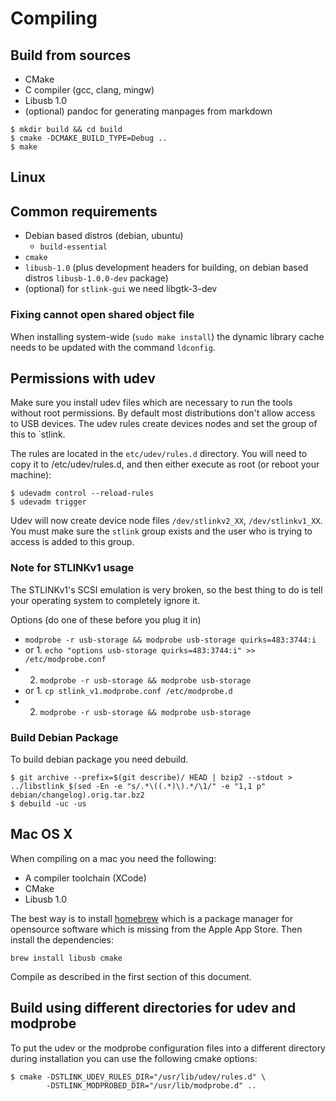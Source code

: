 # Compiling

## Build from sources

* CMake
* C compiler (gcc, clang, mingw)
* Libusb 1.0
* (optional) pandoc for generating manpages from markdown

```
$ mkdir build && cd build
$ cmake -DCMAKE_BUILD_TYPE=Debug ..
$ make
```

## Linux

## Common requirements

* Debian based distros (debian, ubuntu)
  * `build-essential`
* `cmake`
* `libusb-1.0` (plus development headers for building, on debian based distros `libusb-1.0.0-dev` package)
* (optional) for `stlink-gui` we need libgtk-3-dev

### Fixing cannot open shared object file

When installing system-wide (`sudo make install`) the dynamic library cache needs to be updated with the command `ldconfig`.

## Permissions with udev

Make sure you install udev files which are necessary to run the tools without root
 permissions. By default most distributions don't allow access to USB devices. The
 udev rules create devices nodes and set the group of this to `stlink.

The rules are located in the `etc/udev/rules.d` directory. You will need to copy it
to /etc/udev/rules.d, and then either execute as root (or reboot your machine):

```
$ udevadm control --reload-rules
$ udevadm trigger
```

Udev will now create device node files `/dev/stlinkv2_XX`, `/dev/stlinkv1_XX`. You must
 make sure the `stlink` group exists and the user who is trying to access is added
 to this group.

### Note for STLINKv1 usage

The STLINKv1's SCSI emulation is very broken, so the best thing to do
is tell your operating system to completely ignore it.

Options (do one of these before you plug it in)

* `modprobe -r usb-storage && modprobe usb-storage quirks=483:3744:i`
* or 1. `echo "options usb-storage quirks=483:3744:i" >> /etc/modprobe.conf`
*    2. `modprobe -r usb-storage && modprobe usb-storage`
* or 1. `cp stlink_v1.modprobe.conf /etc/modprobe.d`
*    2. `modprobe -r usb-storage && modprobe usb-storage`

### Build Debian Package
To build debian package you need debuild.

```
$ git archive --prefix=$(git describe)/ HEAD | bzip2 --stdout > ../libstlink_$(sed -En -e "s/.*\((.*)\).*/\1/" -e "1,1 p" debian/changelog).orig.tar.bz2
$ debuild -uc -us
```

## Mac OS X

When compiling on a mac you need the following:

* A compiler toolchain (XCode)
* CMake
* Libusb 1.0

The best way is to install [homebrew](http://brew.sh) which is a package manager
 for opensource software which is missing from the Apple App Store. Then install
 the dependencies:

```
brew install libusb cmake
```

Compile as described in the first section of this document.

## Build using different directories for udev and modprobe

To put the udev or the modprobe configuration files into a different directory
during installation you can use the following cmake options:

```
$ cmake -DSTLINK_UDEV_RULES_DIR="/usr/lib/udev/rules.d" \
        -DSTLINK_MODPROBED_DIR="/usr/lib/modprobe.d" ..
```
